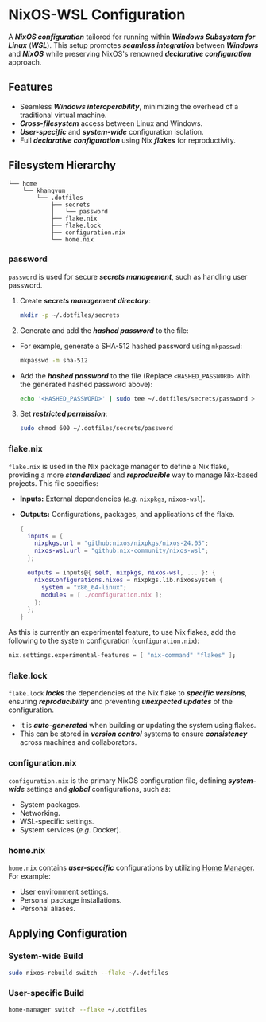 # NixOS-WSL Configuration

A **_NixOS configuration_** tailored for running within **_Windows Subsystem for Linux_** (**_WSL_**). This setup promotes **_seamless integration_** between **_Windows_** and **_NixOS_** while preserving NixOS's renowned **_declarative configuration_** approach.

## Features

-   Seamless **_Windows interoperability_**, minimizing the overhead of a traditional virtual machine.
-   **_Cross-filesystem_** access between Linux and Windows.
-   **_User-specific_** and **_system-wide_** configuration isolation.
-   Full **_declarative configuration_** using Nix **_flakes_** for reproductivity.

## Filesystem Hierarchy

```
└── home
    └── khangvum
        └── .dotfiles
            ├── secrets
            │   └── password
            ├── flake.nix
            ├── flake.lock
            ├── configuration.nix
            └── home.nix
```

### password

`password` is used for secure **_secrets management_**, such as handling user password.

1.  Create **_secrets management directory_**:

    ```bash
    mkdir -p ~/.dotfiles/secrets
    ```

2.  Generate and add the **_hashed password_** to the file:
-   For example, generate a SHA-512 hashed password using `mkpasswd`:

    ```bash
    mkpasswd -m sha-512
    ```

-   Add the **_hashed password_** to the file (Replace `<HASHED_PASSWORD>` with the generated hashed password above):

    ```bash
    echo '<HASHED_PASSWORD>' | sudo tee ~/.dotfiles/secrets/password > /dev/null
    ```

3.  Set **_restricted permission_**:

    ```bash
    sudo chmod 600 ~/.dotfiles/secrets/password
    ```

### flake.nix

`flake.nix` is used in the Nix package manager to define a Nix flake, providing a more **_standardized_** and **_reproducible_** way to manage Nix-based projects. This file specifies: 
-   **Inputs:** External dependencies (_e.g._ `nixpkgs`, `nixos-wsl`).
-   **Outputs:** Configurations, packages, and applications of the flake.

    ```nix
    {
      inputs = {
        nixpkgs.url = "github:nixos/nixpkgs/nixos-24.05";
        nixos-wsl.url = "github:nix-community/nixos-wsl";
      };

      outputs = inputs@{ self, nixpkgs, nixos-wsl, ... }: {
        nixosConfigurations.nixos = nixpkgs.lib.nixosSystem {
          system = "x86_64-linux";
          modules = [ ./configuration.nix ];
        };
      };
    }
    ```

As this is currently an experimental feature, to use Nix flakes, add the following to the system configuration (`configuration.nix`):

```nix
nix.settings.experimental-features = [ "nix-command" "flakes" ];
```

### flake.lock

`flake.lock` **_locks_** the dependencies of the Nix flake to **_specific versions_**, ensuring **_reproducibility_** and preventing **_unexpected updates_** of the configuration.
-   It is **_auto-generated_** when building or updating the system using flakes.
-   This can be stored in **_version control_** systems to ensure **_consistency_** across machines and collaborators.

### configuration.nix

`configuration.nix` is the primary NixOS configuration file, defining **_system-wide_** settings and **_global_** configurations, such as:
-   System packages.
-   Networking.
-   WSL-specific settings.
-   System services (_e.g._ Docker).

### home.nix

`home.nix` contains **_user-specific_** configurations by utilizing [Home Manager](https://nix-community.github.io/home-manager/). For example:
-   User environment settings.
-   Personal package installations.
-   Personal aliases.

## Applying Configuration

### System-wide Build

```bash
sudo nixos-rebuild switch --flake ~/.dotfiles
```

### User-specific Build

```bash
home-manager switch --flake ~/.dotfiles
```